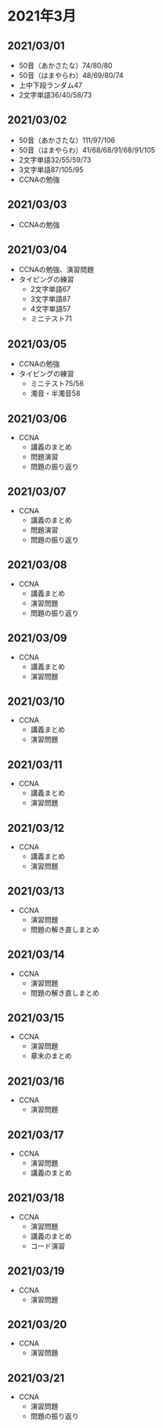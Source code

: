 # 2021年3月

## 2021/03/01

- 50音（あかさたな）74/80/80
- 50音（はまやらわ）48/69/80/74
- 上中下段ランダム47
- 2文字単語36/40/58/73

## 2021/03/02

- 50音（あかさたな）111/97/106
- 50音（はまやらわ）41/68/68/91/68/91/105
- 2文字単語32/55/59/73
- 3文字単語87/105/95
- CCNAの勉強

## 2021/03/03

- CCNAの勉強

## 2021/03/04

- CCNAの勉強、演習問題
- タイピングの練習
  - 2文字単語67
  - 3文字単語87
  - 4文字単語57
  - ミニテスト71

## 2021/03/05

- CCNAの勉強
- タイピングの練習
  - ミニテスト75/56
  - 濁音・半濁音58

## 2021/03/06

- CCNA
  - 講義のまとめ
  - 問題演習
  - 問題の振り返り

## 2021/03/07

- CCNA
  - 講義のまとめ
  - 問題演習
  - 問題の振り返り

## 2021/03/08

- CCNA
  - 講義まとめ
  - 演習問題
  - 問題の振り返り

## 2021/03/09

- CCNA
  - 講義まとめ
  - 演習問題

## 2021/03/10

- CCNA
  - 講義まとめ
  - 演習問題

## 2021/03/11

- CCNA
  - 講義まとめ
  - 演習問題

## 2021/03/12

- CCNA
  - 講義まとめ
  - 演習問題

## 2021/03/13

- CCNA
  - 演習問題
  - 問題の解き直しまとめ

## 2021/03/14

- CCNA
  - 演習問題
  - 問題の解き直しまとめ

## 2021/03/15

- CCNA
  - 演習問題
  - 章末のまとめ

## 2021/03/16

- CCNA
  - 演習問題

## 2021/03/17

- CCNA
  - 演習問題
  - 講義のまとめ

## 2021/03/18

- CCNA
  - 演習問題
  - 講義のまとめ
  - コード演習

## 2021/03/19

- CCNA
  - 演習問題

## 2021/03/20

- CCNA
  - 演習問題

## 2021/03/21

- CCNA
  - 演習問題
  - 問題の振り返り

